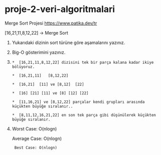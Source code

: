 # proje-2-veri-algoritmalari
Merge Sort Projesi
https://www.patika.dev/tr

[16,21,11,8,12,22] -> Merge Sort

1)  Yukarıdaki dizinin sort türüne göre aşamalarını yazınız.
2)  Big-O gösterimini yazınız.


1)
       *  [16,21,11,8,12,22] dizisini tek bir parça kalana kadar ikiye bölüyoruz.

       *  [16,21,11]   [8,12,22]

       *  [16,21]  [11] ve [8,12]  [22]

       *  [16] [21] [11] ve [8] [12] [22] 

       *  [11,16,21] ve [8,12,22] parçalar kendi grupları arasında küçükten büyüğe sıralanır..

       *  [8,11,12,16,21,22] en son tek parça gibi düşünülerek küçükten büyüğe sıralanır.
       
       
2)  Worst Case: O(nlogn)

      Average Case: O(nlogn)

         Best Case: O(nlogn)
